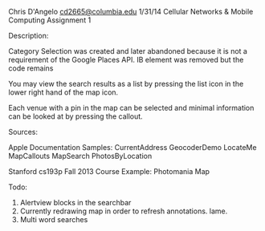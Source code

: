 Chris D'Angelo
cd2665@columbia.edu
1/31/14
Cellular Networks & Mobile Computing
Assignment 1

Description:

Category Selection was created and later abandoned because it is
not a requirement of the Google Places API. IB element was removed but
the code remains

You may view the search results as a list by pressing the list icon in
the lower right hand of the map icon.

Each venue with a pin in the map can be selected and minimal information
can be looked at by pressing the callout.


Sources:

Apple Documentation Samples:
    CurrentAddress
    GeocoderDemo
    LocateMe
    MapCallouts
    MapSearch
    PhotosByLocation

Stanford cs193p Fall 2013 Course Example:
    Photomania Map

Todo:

1. Alertview blocks in the searchbar
2. Currently redrawing map in order to refresh annotations. lame.
3. Multi word searches